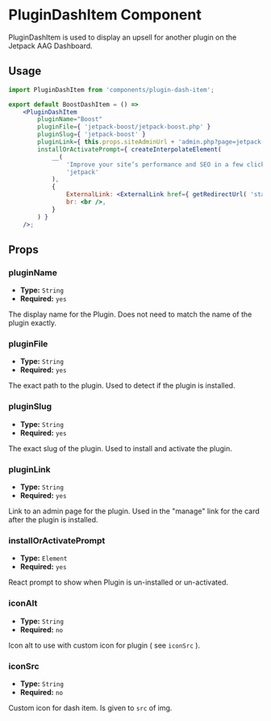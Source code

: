 # PluginDashItem Component

PluginDashItem is used to display an upsell for another plugin on the Jetpack AAG Dashboard.

## Usage

```jsx
import PluginDashItem from 'components/plugin-dash-item';

export default BoostDashItem = () =>
	<PluginDashItem
		pluginName="Boost"
		pluginFile={ 'jetpack-boost/jetpack-boost.php' }
		pluginSlug={ 'jetpack-boost' }
		pluginLink={ this.props.siteAdminUrl + 'admin.php?page=jetpack-boost' }
		installOrActivatePrompt={ createInterpolateElement(
			__(
				'Improve your site’s performance and SEO in a few clicks with the free Jetpack Boost plugin.<br /><ExternalLink>Learn more.</ExternalLink>',
				'jetpack'
			),
			{
				ExternalLink: <ExternalLink href={ getRedirectUrl( 'stats-nudges-boost-learn' ) } />,
				br: <br />,
			}
		) }
	/>;

```

## Props

### pluginName
- **Type:** `String`
- **Required:** `yes`

The display name for the Plugin. Does not need to match the name of the plugin exactly.

### pluginFile
- **Type:** `String`
- **Required:** `yes`

The exact path to the plugin. Used to detect if the plugin is installed.

### pluginSlug
- **Type:** `String`
- **Required:** `yes`

The exact slug of the plugin. Used to install and activate the plugin.

### pluginLink
- **Type:** `String`
- **Required:** `yes`

Link to an admin page for the plugin. Used in the "manage" link for the card after the plugin is installed.

### installOrActivatePrompt
- **Type:** `Element`
- **Required:** `yes`

React prompt to show when Plugin is un-installed or un-activated.

### iconAlt
- **Type:** `String`
- **Required:** `no`

Icon alt to use with custom icon for plugin ( see `iconSrc` ).

### iconSrc
- **Type:** `String`
- **Required:** `no`

Custom icon for dash item. Is given to `src` of img.